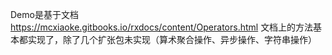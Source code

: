 Demo是基于文档 https://mcxiaoke.gitbooks.io/rxdocs/content/Operators.html
文档上的方法基本都实现了，除了几个扩张包未实现（算术聚合操作、异步操作、字符串操作）
